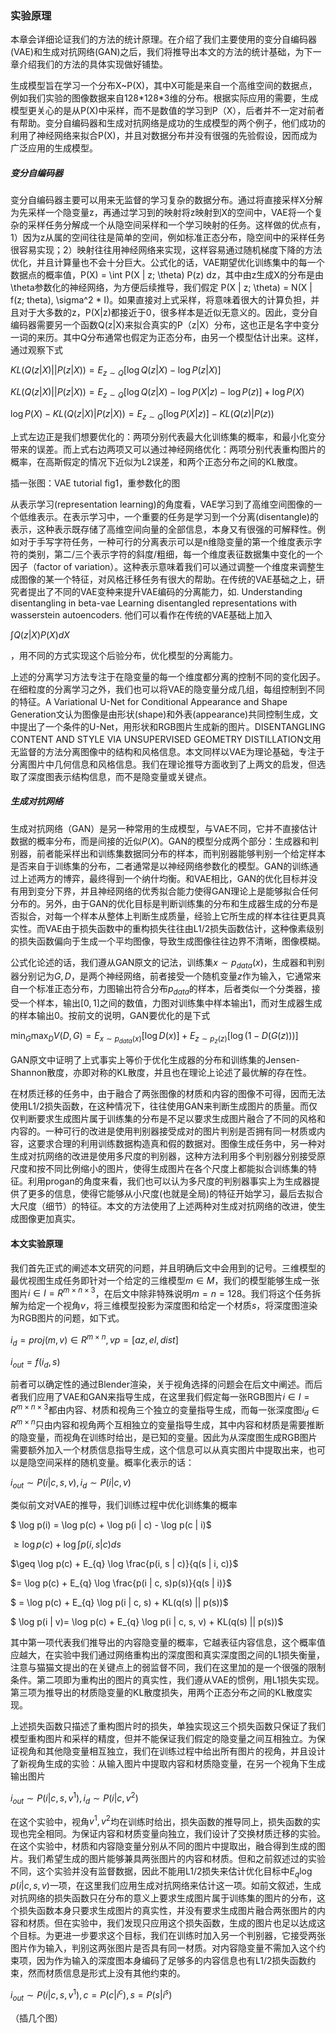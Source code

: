 ### 实验原理

本章会详细论证我们的方法的统计原理。在介绍了我们主要使用的变分自编码器(VAE)和生成对抗网络(GAN)之后，我们将推导出本文的方法的统计基础，为下一章介绍我们的方法的具体实现做好铺垫。

生成模型旨在学习一个分布X~P(X)，其中X可能是来自一个高维空间的数据点，例如我们实验的图像数据来自128\*128\*3维的分布。根据实际应用的需要，生成模型更关心的是从P(X)中采样，而不是数值的学习到P（X），后者并不一定对前者有帮助。变分自编码器和生成对抗网络是成功的生成模型的两个例子，他们成功的利用了神经网络来拟合P(X)，并且对数据分布并没有很强的先验假设，因而成为广泛应用的生成模型。

##### 变分自编码器

变分自编码器主要可以用来无监督的学习复杂的数据分布。通过将直接采样X分解为先采样一个隐变量z，再通过学习到的映射将z映射到X的空间中，VAE将一个复杂的采样任务分解成一个从隐空间采样和一个学习映射的任务。这样做的优点有，1）因为z从属的空间往往是简单的空间，例如标准正态分布，隐空间中的采样任务很容易实现；2）映射往往用神经网络来实现，这样容易通过随机梯度下降的方法优化，并且计算量也不会十分巨大。公式化的话，VAE期望优化训练集中的每一个数据点的概率值，P(X) = \int P(X | z; \theta) P(z) dz，其中由z生成X的分布是由\theta参数化的神经网络，为方便后续推导，我们假定 P(X | z; \theta) = N(X | f(z; theta), \sigma^2 \* I)。如果直接对上式采样，将意味着很大的计算负担，并且对于大多数的z，P(X|z)都接近于0，很多样本是近似无意义的。因此，变分自编码器需要另一个函数Q(z|X)来拟合真实的P（z|X）分布，这也正是名字中变分一词的来历。其中Q分布通常也假定为正态分布，由另一个模型估计出来。这样，通过观察下式

$KL(Q(z|X) ||P(z|X)) = E_{z \sim Q}[\log Q(z|X) - \log P(z | X)]$

$KL(Q(z|X) ||P(z|X)) = E_{z \sim Q}[\log Q(z|X) - \log P(X | z) - \log P(z)] + \log P(X)$

$\log P(X) - KL(Q(z|X) | P(z|X)) = E_{z \sim Q}[\log P(X|z)] - KL(Q(z) | P(z))$

上式左边正是我们想要优化的：两项分别代表最大化训练集的概率，和最小化变分带来的误差。而上式右边两项又可以通过神经网络优化：两项分别代表重构图片的概率，在高斯假定的情况下近似为L2误差，和两个正态分布之间的KL散度。



插一张图：VAE tutorial fig1，重参数化的图



从表示学习(representation learning)的角度看，VAE学习到了高维空间图像的一个低维表示。在表示学习中，一个重要的任务是学习到一个分离(disentangle)的表示，这种表示既存储了高维空间向量的全部信息，本身又有很强的可解释性。例如对于手写字符任务，一种可行的分离表示可以是n维隐变量的第一个维度表示字符的类别，第二/三个表示字符的斜度/粗细，每一个维度表征数据集中变化的一个因子（factor of variation）。这种表示意味着我们可以通过调整一个维度来调整生成图像的某一个特征，对风格迁移任务有很大的帮助。在传统的VAE基础之上，研究者提出了不同的VAE变种来提升VAE编码的分离能力，如. Understanding disentangling in beta-vae Learning disentangled representations with wasserstein autoencoders. 他们可以看作在传统的VAE基础上加入

$\int Q(z|X) P(X) dX$

，用不同的方式实现这个后验分布，优化模型的分离能力。



上述的分离学习方法专注于在隐变量的每一个维度都分离的控制不同的变化因子。在细粒度的分离学习之外，我们也可以将VAE的隐变量分成几组，每组控制到不同的特征。A Variational U-Net for Conditional Appearance and Shape Generation文认为图像是由形状(shape)和外表(appearance)共同控制生成，文中提出了一个条件的U-Net，用形状和RGB图片生成新的图片。DISENTANGLING CONTENT AND STYLE VIA UNSUPERVISED GEOMETRY DISTILLATION文用无监督的方法分离图像中的结构和风格信息。本文同样以VAE为理论基础，专注于分离图片中几何信息和风格信息。我们在理论推导方面收到了上两文的启发，但选取了深度图表示结构信息，而不是隐变量或关键点。



##### 生成对抗网络



生成对抗网络（GAN）是另一种常用的生成模型，与VAE不同，它并不直接估计数据的概率分布，而是间接的近似$P(X)$。GAN的模型分成两个部分：生成器和判别器，前者能采样出和训练集数据同分布的样本，而判别器能够判别一个给定样本是否来自于训练集的分布，二者通常是以神经网络参数化的模型。GAN的训练通过上述两方的博弈，最终得到一个纳什均衡。和VAE相比，GAN的优化目标并没有用到变分下界，并且神经网络的优秀拟合能力使得GAN理论上是能够拟合任何分布的。另外，由于GAN的优化目标是判断训练集的分布和生成器生成的分布是否拟合，对每一个样本从整体上判断生成质量，经验上它所生成的样本往往更具真实性。而VAE由于损失函数中的重构损失往往由L1/2损失函数估计，这种像素级别的损失函数偏向于生成一个平均图像，导致生成图像往往边界不清晰，图像模糊。

公式化论述的话，我们遵从GAN原文的记法，训练集$x \sim p_{data}(x)$，生成器和判别器分别记为$G, D$，是两个神经网络，前者接受一个随机变量$z$作为输入，它通常来自一个标准正态分布，力图输出符合分布$p_{data}$的样本，后者类似一个分类器，接受一个样本，输出$[0, 1]$之间的数值，力图对训练集中样本输出1，而对生成器生成的样本输出0。按前文的说明，GAN要优化的是下式

$\min_{G} \max_{D} V(D, G) = E_{x \sim p_{data}(x)}[\log D(x)] + E_{z \sim p_{z}(z)}[\log (1 - D(G(z)))]$

GAN原文中证明了上式事实上等价于优化生成器的分布和训练集的Jensen-Shannon散度，亦即对称的KL散度，并且也在理论上论述了最优解的存在性。



在材质迁移的任务中，由于融合了两张图像的材质和内容的图像不可得，因而无法使用L1/2损失函数，在这种情况下，往往使用GAN来判断生成图片的质量。而仅仅判断要求生成图片属于训练集的分布是不足以要求生成图片融合了不同的风格和内容的。一种可行的改进是使用判别器接受成对的图片判别是否拥有同一材质或内容，这要求合理的利用训练数据构造真和假的数据对。图像生成任务中，另一种对生成对抗网络的改进是使用多尺度的判别器，这种方法利用多个判别器分别接受原尺度和按不同比例缩小的图片，使得生成图片在各个尺度上都能拟合训练集的特征。利用progan的角度来看，我们也可以认为多尺度的判别器事实上为生成器提供了更多的信息，使得它能够从小尺度(也就是全局)的特征开始学习，最后去拟合大尺度（细节）的特征。本文的方法使用了上述两种对生成对抗网络的改进，使生成图像更加真实。



#### 本文实验原理

我们首先正式的阐述本文研究的问题，并且明确后文中会用到的记号。三维模型的最优视图生成任务即针对一个给定的三维模型$m \in M$，我们的模型能够生成一张图片$i \in I = R^{m \times n \times 3}$，在后文中除非特殊说明$m = n = 128$。我们将这个任务拆解为给定一个视角$v$，将三维模型投影为深度图和给定一个材质$s$，将深度图渲染为RGB图片的问题，如下式。

$i_{d} = proj(m, v) \in R^{m \times n}, vp = [az, el, dist]$

$i_{out} = f(i_{d}, s)$

前者可以确定性的通过Blender渲染，关于视角选择的问题会在后文中阐述。而后者我们应用了VAE和GAN来指导生成，在这里我们假定每一张RGB图片$i \in I = R^{m \times n \times 3}$都由内容、材质和视角三个独立的变量指导生成，而每一张深度图$i_{d} \in R^{m \times n}$只由内容和视角两个互相独立的变量指导生成，其中内容和材质是需要推断的隐变量，而视角在训练时给出，是已知的变量。因此为从深度图生成RGB图片需要额外加入一个材质信息指导生成，这个信息可以从真实图片中提取出来，也可以是隐空间采样的随机变量。概率化表示的话：

$i_{out} \sim P(i | c, s, v), i_{d} \sim P(i | c, v)$

类似前文对VAE的推导，我们训练过程中优化训练集的概率

$ \log p(i) = \log p(c) + \log p(i | c) - \log p(c | i)$

$\geq \log p(c) + \log  \int p(i, s | c) ds$

$\geq \log p(c) + E_{q} \log \frac{p(i, s | c)}{q(s | i, c)}$

$= \log p(c) + E_{q} \log \frac{p(i | c, s)p(s)}{q(s | i)}$

$ = \log p(c) + E_{q} \log p(i | c, s) + KL(q(s) || p(s))$

$ \log p(i | v)= \log p(c) + E_{q} \log p(i | c, s, v) + KL(q(s) || p(s))$

其中第一项代表我们推导出的内容隐变量的概率，它越表征内容信息，这个概率值应越大，在实验中我们通过网络重构出的深度图和真实深度图之间的L1损失衡量，注意与猫猫文提出的在关键点上的弱监督不同，我们在这里加的是一个很强的限制条件。第二项即为重构出的图片的真实性，我们遵从VAE的惯例，用L1损失实现。第三项为推导出的材质隐变量的KL散度损失，用两个正态分布之间的KL散度实现。

上述损失函数只描述了重构图片时的损失，单独实现这三个损失函数只保证了我们模型重构图片和采样的精度，但并不能保证我们假定的隐变量之间互相独立。为保证视角和其他隐变量相互独立，我们在训练过程中给出所有图片的视角，并且设计了新视角生成的实验：从输入图片中提取内容和材质隐变量，在另一个视角下生成输出图片

$i_{out} \sim P(i | c, s, v^{1}), i_{d} \sim P(i | c, v^{2})$

在这个实验中，视角$v^{1}, v^{2}$均在训练时给出，损失函数的推导同上，损失函数的实现也完全相同。为保证内容和材质变量向独立，我们设计了交换材质迁移的实验。在这个实验中，材质和内容隐变量分别从不同的图片中提取出，融合得到生成的图片。我们希望生成的图片能够兼具两张图片的内容和材质。但和之前叙述过的实验不同，这个实验并没有监督数据，因此不能用L1/2损失来估计优化目标中$E_{q} \log p(i | c, s, v)$一项，在这里我们应用生成对抗网络来估计这一项。如前文叙述，生成对抗网络的损失函数只在分布的意义上要求生成图片属于训练集的图片的分布，这个损失函数本身只要求生成图片的真实性，并没有要求生成图片融合两张图片的内容和材质。但在实验中，我们发现只应用这个损失函数，生成的图片也足以达成这个目标。为更进一步要求这个目标，我们在训练时加入另一个判别器，它接受两张图片作为输入，判别这两张图片是否具有同一材质。对内容隐变量不需加入这个约束项，因为作为输入的深度图本身编码了足够多的内容信息也有L1/2损失函数约束，然而材质信息是形式上没有其他约束的。

$i_{out} \sim P(i | c, s, v^{1}), c = P(c | i^{c}), s = P(s | i^{s})$







（插几个图）

